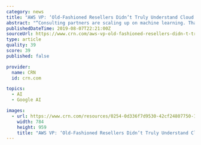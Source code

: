 ```yaml
---
category: news
title: "AWS VP: ‘Old-Fashioned Resellers Didn’t Truly Understand Cloud’"
abstract: "“Consulting partners are scaling up on machine learning. That means you understand Python, it means you learn AWS SageMaker, it means that you are looking at maybe MXNet or TensorFlow as an engine.” As for the Internet of Things, every device on the ..."
publishedDateTime: 2019-08-07T22:21:00Z
sourceUrl: https://www.crn.com/aws-vp-old-fashioned-resellers-didn-t-truly-understand-cloud-
type: article
quality: 39
score: 39
published: false

provider:
  name: CRN
  id: crn.com

topics:
  - AI
  - Google AI

images:
  - url: https://www.crn.com/resources/0254-0d336f7d9530-42cf24807750-1000/mccad_pic.jpg
    width: 784
    height: 959
    title: "AWS VP: ‘Old-Fashioned Resellers Didn’t Truly Understand Cloud’"
---
```

